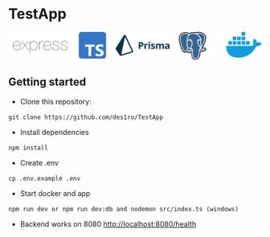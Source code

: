 # TestApp
<div align="center">
  <img width="512" src="https://raw.githubusercontent.com/adamsmichal/boilerplate_ts_node_prisma_docker/main/banner.png" alt="prisma-docker">
</div>

## Getting started

- Clone this repository:

```
git clone https://github.com/des1ro/TestApp
```

- Install dependencies

```
npm install
```

- Create .env

```
cp .env.example .env
```

- Start docker and app 

```
npm run dev or npm run dev:db and nodemon src/index.ts (windows)
```

- Backend works on 8080
  <a href="http://localhost:8080/health">http://localhost:8080/health</a>

